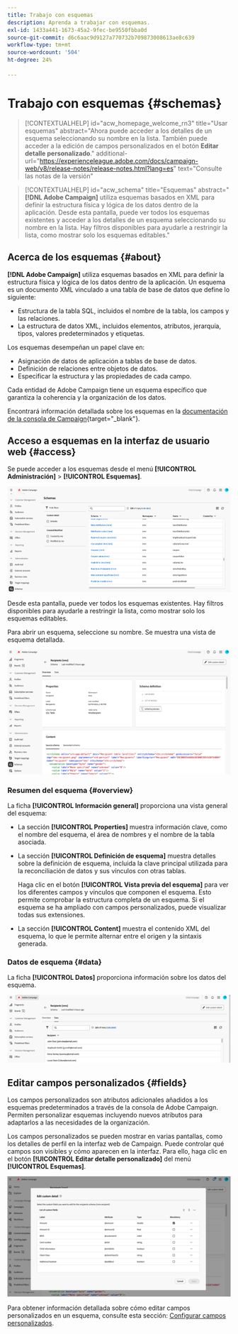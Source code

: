 ```yaml
---
title: Trabajo con esquemas
description: Aprenda a trabajar con esquemas.
exl-id: 1433a441-1673-45a2-9fec-be9550fbba0d
source-git-commit: d6c6aac9d9127a770732b709873008613ae8c639
workflow-type: tm+mt
source-wordcount: '504'
ht-degree: 24%

---
```


# Trabajo con esquemas {#schemas}

>[!CONTEXTUALHELP]
>id="acw_homepage_welcome_rn3"
>title="Usar esquemas"
>abstract="Ahora puede acceder a los detalles de un esquema seleccionando su nombre en la lista. También puede acceder a la edición de campos personalizados en el botón **Editar detalle personalizado**."
>additional-url="https://experienceleague.adobe.com/docs/campaign-web/v8/release-notes/release-notes.html?lang=es" text="Consulte las notas de la versión"

>[!CONTEXTUALHELP]
>id="acw_schema"
>title="Esquemas"
>abstract="**[!DNL Adobe Campaign]** utiliza esquemas basados en XML para definir la estructura física y lógica de los datos dentro de la aplicación. Desde esta pantalla, puede ver todos los esquemas existentes y acceder a los detalles de un esquema seleccionando su nombre en la lista. Hay filtros disponibles para ayudarle a restringir la lista, como mostrar solo los esquemas editables."

## Acerca de los esquemas {#about}

**[!DNL Adobe Campaign]** utiliza esquemas basados en XML para definir la estructura física y lógica de los datos dentro de la aplicación. Un esquema es un documento XML vinculado a una tabla de base de datos que define lo siguiente:

* Estructura de la tabla SQL, incluidos el nombre de la tabla, los campos y las relaciones.
* La estructura de datos XML, incluidos elementos, atributos, jerarquía, tipos, valores predeterminados y etiquetas.

Los esquemas desempeñan un papel clave en:

* Asignación de datos de aplicación a tablas de base de datos.
* Definición de relaciones entre objetos de datos.
* Especificar la estructura y las propiedades de cada campo.

Cada entidad de Adobe Campaign tiene un esquema específico que garantiza la coherencia y la organización de los datos.

Encontrará información detallada sobre los esquemas en la [documentación de la consola de Campaign](https://experienceleague.adobe.com/en/docs/campaign/campaign-v8/developer/shemas-forms/schemas){target="_blank"}.

## Acceso a esquemas en la interfaz de usuario web {#access}

Se puede acceder a los esquemas desde el menú **[!UICONTROL Administración]** > **[!UICONTROL Esquemas]**.

![Pantalla de lista de esquemas que muestra los esquemas y filtros disponibles](assets/schemas-list.png)

Desde esta pantalla, puede ver todos los esquemas existentes. Hay filtros disponibles para ayudarle a restringir la lista, como mostrar solo los esquemas editables.

Para abrir un esquema, seleccione su nombre. Se muestra una vista de esquema detallada.

![Pantalla de detalles del esquema que muestra propiedades y contenido del esquema](assets/schema-details.png)

### Resumen del esquema {#overview}

La ficha **[!UICONTROL Información general]** proporciona una vista general del esquema:

* La sección **[!UICONTROL Properties]** muestra información clave, como el nombre del esquema, el área de nombres y el nombre de la tabla asociada.

* La sección **[!UICONTROL Definición de esquema]** muestra detalles sobre la definición de esquema, incluida la clave principal utilizada para la reconciliación de datos y sus vínculos con otras tablas.

  Haga clic en el botón **[!UICONTROL Vista previa del esquema]** para ver los diferentes campos y vínculos que componen el esquema. Esto permite comprobar la estructura completa de un esquema. Si el esquema se ha ampliado con campos personalizados, puede visualizar todas sus extensiones.

* La sección **[!UICONTROL Content]** muestra el contenido XML del esquema, lo que le permite alternar entre el origen y la sintaxis generada.

### Datos de esquema {#data}

La ficha **[!UICONTROL Datos]** proporciona información sobre los datos del esquema.

![Pestaña de datos de esquema que muestra la estructura y los atributos de datos](assets/schemas-data.png)

## Editar campos personalizados {#fields}

Los campos personalizados son atributos adicionales añadidos a los esquemas predeterminados a través de la consola de Adobe Campaign. Permiten personalizar esquemas incluyendo nuevos atributos para adaptarlos a las necesidades de la organización.

Los campos personalizados se pueden mostrar en varias pantallas, como los detalles de perfil en la interfaz web de Campaign. Puede controlar qué campos son visibles y cómo aparecen en la interfaz. Para ello, haga clic en el botón **[!UICONTROL Editar detalle personalizado]** del menú **[!UICONTROL Esquemas]**.

![Pantalla de campos personalizados que muestra atributos editables](assets/schemas-custom.png)

Para obtener información detallada sobre cómo editar campos personalizados en un esquema, consulte esta sección: [Configurar campos personalizados](../administration/custom-fields.md).